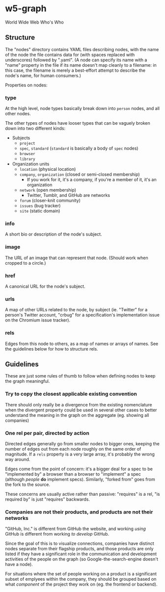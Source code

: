 # w5-graph

World Wide Web Who's Who

## Structure

The "nodes" directory contains YAML files describing nodes, with the name of
the node the file contains data for (with spaces replaced with underscores)
followed by ".yaml". (A node can specify its name with a "name" property in
the file if its name doesn't map cleanly to a filename: in this case, the
filename is merely a best-effort attempt to describe the node's name, for
human consumers.)

Properties on nodes:

### type

At the high level, node types basically break down into `person` nodes, and
all other nodes.

The other types of nodes have looser types that can be vaguely broken down into
two different kinds:

- Subjects
  - `project`
  - `spec`, `standard` (`standard` is basically a body of `spec` nodes)
  - `browser`
  - `library`
- Organization units
  - `location` (physical location)
  - `company`, `organization` (closed or semi-closed membership)
    - If you work for it, it's a company, if you're a member of it, it's an
      organization
  - `network` (open membership)
    - Twitter, Tumblr, and GitHub are networks
  - `forum` (closer-knit community)
  - `issues` (bug tracker)
  - `site` (static domain)

### info

A short bio or description of the node's subject.

### image

The URL of an image that can represent that node. (Should work when cropped to
a circle.)

### href

A canonical URL for the node's subject.

### urls

A map of other URLs related to the node, by subject (ie. "Twitter" for a
person's Twitter account, "crbug" for a specification's implementation
issue on the Chromium issue tracker).

### rels

Edges from this node to others, as a map of names or arrays of names. See the
guidelines below for how to structure rels.

## Guidelines

These are just some rules of thumb to follow when defining nodes to keep the
graph meaningful.

### Try to copy the closest applicable existing convention

There should only really be a divergence from the existing nomenclature when
the divergent property could be used in several other cases to better
understand the meaning in the graph on the aggregate (eg. showing all
companies)

### One rel per pair, directed by action

Directed edges generally go from smaller nodes to bigger ones, keeping the
number of edges out from each node roughly on the same order of magnitude. If
a `rels` property is a very large array, it's probably the wrong way around.

Edges come from the point of concern: it's a bigger deal for a spec to be
"implemented by" a browser than a browser to "implement" a spec (although
*people* **do** implement specs). Similarly, "forked from" goes from the fork
to the source.

These concerns are usually active rather than passive: "requires" is a rel,
"is required by" is just "requires" backwards.

### Companies are not their products, and products are not their networks

"GitHub, Inc." is different from GitHub the website, and working *using* GitHub
is different from working *to develop* GitHub.

Since the goal of this is to visualize connections, companies have distinct
nodes separate from their flagship products, and those products are only listed
if they have a significant role in the communication and development activities
of the people on the graph (so Google-the-search-engine doesn't have a node).

For situations where the set of people working on a product is a significant
subset of emplyees within the company, they should be grouped based on what
*component* of the project they work on (eg. the frontend or backend).
